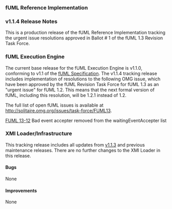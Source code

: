 ### fUML Reference Implementation
### v1.1.4 Release Notes

This is a production release of the fUML Reference Implementation tracking the urgent issue resolutions approved in Ballot # 1 of the fUML 1.3 Revision Task Force.

### fUML Execution Engine

The current base release for the fUML Execution Engine is v1.1.0, conforming to v1.1 of the [fUML Specification](http://www.omg.org/spec/FUML/1.1). 
The v1.1.4 tracking release includes implementation of resolutions to the following OMG issue, which have been approved by the
fUML Revision Task Force for fUML 1.3 as an "urgent issue" for fUML 1.2. This means that the next formal version of fUML,
including this resolution, will be 1.2.1 instead of 1.2.

The full list of open fUML issues is available at http://solitaire.omg.org/issues/task-force/FUML13.

[FUML 13-12](http://issues.omg.org/issues/task-force/FUML13#issue-38461) Bad event accepter removed from the waitingEventAccepter list

### XMI Loader/Infrastructure

This tracking release includes all updates from [v1.1.3](./fuml-1.1.3.md) and previous maintenance releases.
There are no further changes to the XMI Loader in this release.

#### Bugs

None

#### Improvements

None  
